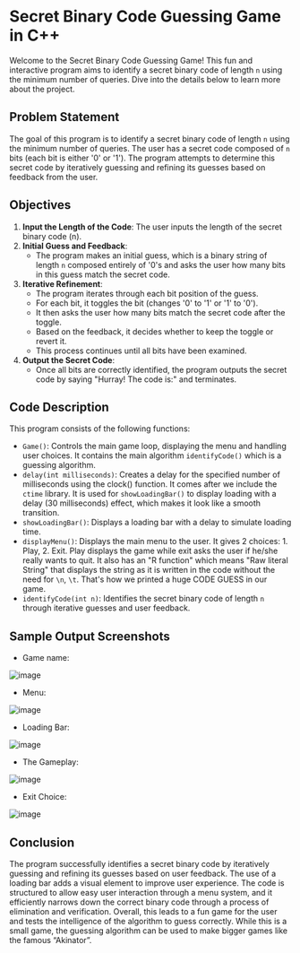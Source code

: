 

# Secret Binary Code Guessing Game in C++

Welcome to the Secret Binary Code Guessing Game! This fun and interactive program aims to identify a secret binary code of length `n` using the minimum number of queries. Dive into the details below to learn more about the project.

## Problem Statement

The goal of this program is to identify a secret binary code of length `n` using the minimum number of queries. The user has a secret code composed of `n` bits (each bit is either '0' or '1'). The program attempts to determine this secret code by iteratively guessing and refining its guesses based on feedback from the user.

## Objectives

1. **Input the Length of the Code**: The user inputs the length of the secret binary code (n).
2. **Initial Guess and Feedback**:
    - The program makes an initial guess, which is a binary string of length `n` composed entirely of '0's and asks the user how many bits in this guess match the secret code.
3. **Iterative Refinement**:
    - The program iterates through each bit position of the guess.
    - For each bit, it toggles the bit (changes '0' to '1' or '1' to '0').
    - It then asks the user how many bits match the secret code after the toggle.
    - Based on the feedback, it decides whether to keep the toggle or revert it.
    - This process continues until all bits have been examined.
4. **Output the Secret Code**:
    - Once all bits are correctly identified, the program outputs the secret code by saying "Hurray! The code is:" and terminates.

## Code Description

This program consists of the following functions:

- `Game()`: Controls the main game loop, displaying the menu and handling user choices. It contains the main algorithm `identifyCode()` which is a guessing algorithm.
- `delay(int milliseconds)`: Creates a delay for the specified number of milliseconds using the clock() function. It comes after we include the `ctime` library. It is used for `showLoadingBar()` to display loading with a delay (30 milliseconds) effect, which makes it look like a smooth transition.
- `showLoadingBar()`: Displays a loading bar with a delay to simulate loading time.
- `displayMenu()`: Displays the main menu to the user. It gives 2 choices: 1. Play, 2. Exit. Play displays the game while exit asks the user if he/she really wants to quit. It also has an "R function" which means "Raw literal String" that displays the string as it is written in the code without the need for `\n`, `\t`. That's how we printed a huge CODE GUESS in our game.
- `identifyCode(int n)`: Identifies the secret binary code of length `n` through iterative guesses and user feedback.


## Sample Output Screenshots

- Game name:
  
![image](https://github.com/Ahmed-Shahzad10/Code-Guessing-Game/assets/92481567/f5a874eb-191e-445c-8624-93b51e763558)

- Menu:

![image](https://github.com/Ahmed-Shahzad10/Code-Guessing-Game/assets/92481567/db769ebe-8944-4ec0-8244-f9f6291eb8ca)

- Loading Bar:

![image](https://github.com/Ahmed-Shahzad10/Code-Guessing-Game/assets/92481567/56bbff0f-eed5-44ef-97fa-e47b46e49561)

- The Gameplay:

![image](https://github.com/Ahmed-Shahzad10/Code-Guessing-Game/assets/92481567/c4c03f6d-07fe-4a67-b237-cfbc965c41d2)

- Exit Choice:

![image](https://github.com/Ahmed-Shahzad10/Code-Guessing-Game/assets/92481567/dd0996ea-51e4-49d1-aa70-bc483fa9754a)


## Conclusion

The program successfully identifies a secret binary code by iteratively guessing and refining its guesses based on user feedback. The use of a loading bar adds a visual element to improve user experience. The code is structured to allow easy user interaction through a menu system, and it efficiently narrows down the correct binary code through a process of elimination and verification. Overall, this leads to a fun game for the user and tests the intelligence of the algorithm to guess correctly. While this is a small game, the guessing algorithm can be used to make bigger games like the famous “Akinator”.

